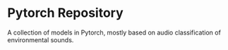 # Pytorch Repository
A collection of models in Pytorch, mostly based on audio classification of environmental sounds.
